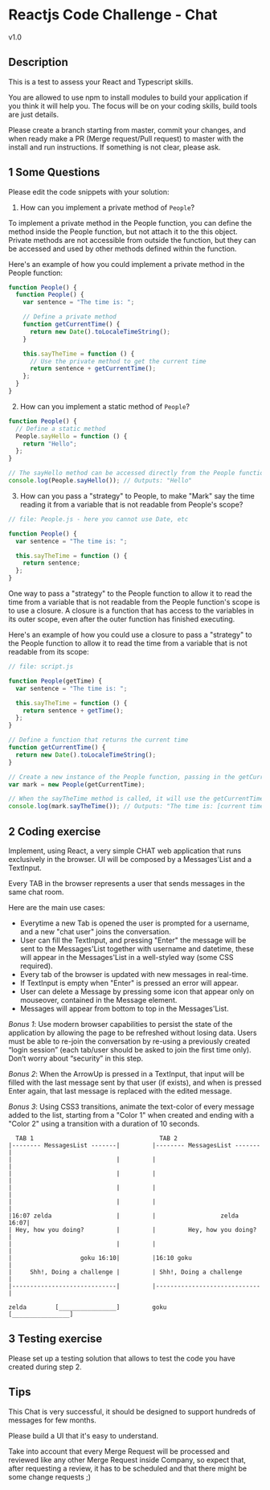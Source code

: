 # Reactjs Code Challenge - Chat

v1.0

## Description

This is a test to assess your React and Typescript skills.

You are allowed to use npm to install modules to build your application if you think it will help you. The focus will be on your coding skills, build tools are just details.

Please create a branch starting from master, commit your changes, and when ready make a PR (Merge request/Pull request) to master with the install and run instructions. If something is not clear, please ask.

## 1 Some Questions

Please edit the code snippets with your solution:

1. How can you implement a private method of `People`?

To implement a private method in the People function, you can define the method inside the People function, but not attach it to the this object. Private methods are not accessible from outside the function, but they can be accessed and used by other methods defined within the function.

Here's an example of how you could implement a private method in the People function:

```js
function People() {
  function People() {
    var sentence = "The time is: ";

    // Define a private method
    function getCurrentTime() {
      return new Date().toLocaleTimeString();
    }

    this.sayTheTime = function () {
      // Use the private method to get the current time
      return sentence + getCurrentTime();
    };
  }
}
```

2. How can you implement a static method of `People`?

```js
function People() {
  // Define a static method
  People.sayHello = function () {
    return "Hello";
  };
}

// The sayHello method can be accessed directly from the People function, without the need to create an instance
console.log(People.sayHello()); // Outputs: "Hello"
```

3. How can you pass a "strategy" to People, to make "Mark" say the time reading it from a variable that is not readable from People's scope?

```js
// file: People.js - here you cannot use Date, etc

function People() {
  var sentence = "The time is: ";

  this.sayTheTime = function () {
    return sentence;
  };
}
```

One way to pass a "strategy" to the People function to allow it to read the time from a variable that is not readable from the People function's scope is to use a closure. A closure is a function that has access to the variables in its outer scope, even after the outer function has finished executing.

Here's an example of how you could use a closure to pass a "strategy" to the People function to allow it to read the time from a variable that is not readable from its scope:

```js
// file: script.js

function People(getTime) {
  var sentence = "The time is: ";

  this.sayTheTime = function () {
    return sentence + getTime();
  };
}

// Define a function that returns the current time
function getCurrentTime() {
  return new Date().toLocaleTimeString();
}

// Create a new instance of the People function, passing in the getCurrentTime function as a "strategy"
var mark = new People(getCurrentTime);

// When the sayTheTime method is called, it will use the getCurrentTime function to get the current time
console.log(mark.sayTheTime()); // Outputs: "The time is: [current time]"
```

## 2 Coding exercise

Implement, using React, a very simple CHAT web application that runs exclusively in the browser.
UI will be composed by a Messages'List and a TextInput.

Every TAB in the browser represents a user that sends messages in the same chat room.

Here are the main use cases:

- Everytime a new Tab is opened the user is prompted for a username, and a new "chat user" joins the conversation.
- User can fill the TextInput, and pressing "Enter" the message will be sent to the Messages'List together with username and datetime, these will appear in the Messages'List in a well-styled way (some CSS required).
- Every tab of the browser is updated with new messages in real-time.
- If TextInput is empty when "Enter" is pressed an error will appear.
- User can delete a Message by pressing some icon that appear only on mouseover, contained in the Message element.
- Messages will appear from bottom to top in the Messages'List.

_Bonus 1_: Use modern browser capabilities to persist the state of the application by allowing the page to be refreshed without losing data. Users must be able to re-join the conversation by re-using a previously created “login session” (each tab/user should be asked to join the first time only). Don’t worry about “security” in this step.

_Bonus 2_: When the ArrowUp is pressed in a TextInput, that input will be filled with the last message sent by that user (if exists), and when is pressed Enter again, that last message is replaced with the edited message.

_Bonus 3_: Using CSS3 transitions, animate the text-color of every message added to the list, starting from a "Color 1" when created and ending with a "Color 2" using a transition with a duration of 10 seconds.

```
  TAB 1                                   TAB 2
|-------- MessagesList -------|         |-------- MessagesList -------|
|                             |         |                             |
|                             |         |                             |
|                             |         |                             |
|                             |         |                             |
|16:07 zelda                  |         |                  zelda 16:07|
| Hey, how you doing?         |         |         Hey, how you doing? |
|                             |         |                             |
|                   goku 16:10|         |16:10 goku                   |
|     Shh!, Doing a challenge |         | Shh!, Doing a challenge     |
|-----------------------------|         |-----------------------------|

zelda        [________________]         goku         [________________]
```

## 3 Testing exercise

Please set up a testing solution that allows to test the code you have created during step 2.

## Tips

This Chat is very successful, it should be designed to support hundreds of messages for few months.

Please build a UI that it's easy to understand.

Take into account that every Merge Request will be processed and reviewed like any other Merge Request inside Company, so expect that, after requesting a review, it has to be scheduled and that there might be some change requests ;)

